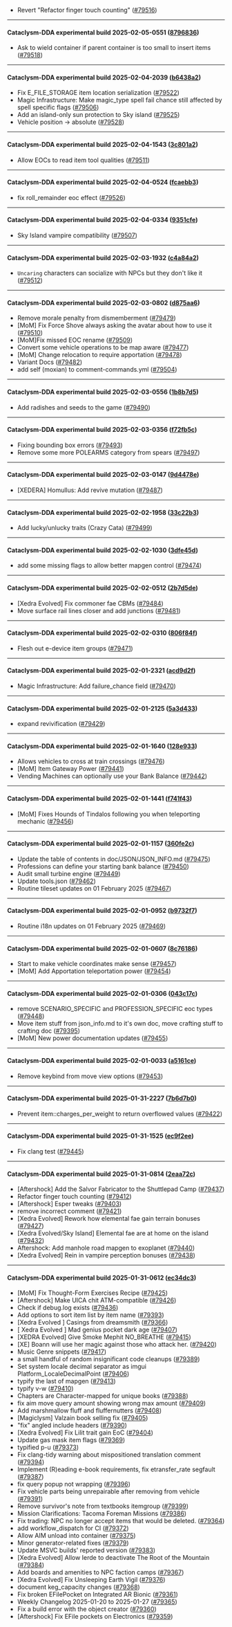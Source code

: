 * Revert "Refactor finger touch counting" ([#79516](https://github.com/CleverRaven/Cataclysm-DDA/pull/79516))

---

#### Cataclysm-DDA experimental build 2025-02-05-0551 ([8796836](https://github.com/CleverRaven/Cataclysm-DDA/releases/tag/cdda-experimental-2025-02-05-0551))

* Ask to wield container if parent container is too small to insert items ([#79518](https://github.com/CleverRaven/Cataclysm-DDA/pull/79518))

---

#### Cataclysm-DDA experimental build 2025-02-04-2039 ([b6438a2](https://github.com/CleverRaven/Cataclysm-DDA/releases/tag/cdda-experimental-2025-02-04-2039))

* Fix E_FILE_STORAGE item location serialization ([#79522](https://github.com/CleverRaven/Cataclysm-DDA/pull/79522))
* Magic Infrastructure: Make magic_type spell fail chance still affected by spell specific flags ([#79506](https://github.com/CleverRaven/Cataclysm-DDA/pull/79506))
* Add an island-only sun protection to Sky island ([#79525](https://github.com/CleverRaven/Cataclysm-DDA/pull/79525))
* Vehicle position -> absolute ([#79528](https://github.com/CleverRaven/Cataclysm-DDA/pull/79528))

---

#### Cataclysm-DDA experimental build 2025-02-04-1543 ([3c801a2](https://github.com/CleverRaven/Cataclysm-DDA/releases/tag/cdda-experimental-2025-02-04-1543))

* Allow EOCs to read item tool qualities ([#79511](https://github.com/CleverRaven/Cataclysm-DDA/pull/79511))

---

#### Cataclysm-DDA experimental build 2025-02-04-0524 ([fcaebb3](https://github.com/CleverRaven/Cataclysm-DDA/releases/tag/cdda-experimental-2025-02-04-0524))

* fix roll_remainder eoc effect ([#79526](https://github.com/CleverRaven/Cataclysm-DDA/pull/79526))

---

#### Cataclysm-DDA experimental build 2025-02-04-0334 ([9351cfe](https://github.com/CleverRaven/Cataclysm-DDA/releases/tag/cdda-experimental-2025-02-04-0334))

* Sky Island vampire compatibility ([#79507](https://github.com/CleverRaven/Cataclysm-DDA/pull/79507))

---

#### Cataclysm-DDA experimental build 2025-02-03-1932 ([c4a84a2](https://github.com/CleverRaven/Cataclysm-DDA/releases/tag/cdda-experimental-2025-02-03-1932))

* `Uncaring` characters can socialize with NPCs but they don't like it ([#79512](https://github.com/CleverRaven/Cataclysm-DDA/pull/79512))

---

#### Cataclysm-DDA experimental build 2025-02-03-0802 ([d875aa6](https://github.com/CleverRaven/Cataclysm-DDA/releases/tag/cdda-experimental-2025-02-03-0802))

* Remove morale penalty from dismemberment ([#79479](https://github.com/CleverRaven/Cataclysm-DDA/pull/79479))
* [MoM] Fix Force Shove always asking the avatar about how to use it ([#79510](https://github.com/CleverRaven/Cataclysm-DDA/pull/79510))
* [MoM]Fix missed EOC rename ([#79509](https://github.com/CleverRaven/Cataclysm-DDA/pull/79509))
* Convert some vehicle operations to be map aware ([#79477](https://github.com/CleverRaven/Cataclysm-DDA/pull/79477))
* [MoM] Change relocation to require apportation ([#79478](https://github.com/CleverRaven/Cataclysm-DDA/pull/79478))
* Variant Docs ([#79482](https://github.com/CleverRaven/Cataclysm-DDA/pull/79482))
* add self (moxian) to comment-commands.yml ([#79504](https://github.com/CleverRaven/Cataclysm-DDA/pull/79504))

---

#### Cataclysm-DDA experimental build 2025-02-03-0556 ([1b8b7d5](https://github.com/CleverRaven/Cataclysm-DDA/releases/tag/cdda-experimental-2025-02-03-0556))

* Add radishes and seeds to the game ([#79490](https://github.com/CleverRaven/Cataclysm-DDA/pull/79490))

---

#### Cataclysm-DDA experimental build 2025-02-03-0356 ([f72fb5c](https://github.com/CleverRaven/Cataclysm-DDA/releases/tag/cdda-experimental-2025-02-03-0356))

* Fixing bounding box errors ([#79493](https://github.com/CleverRaven/Cataclysm-DDA/pull/79493))
* Remove some more POLEARMS category from spears ([#79497](https://github.com/CleverRaven/Cataclysm-DDA/pull/79497))

---

#### Cataclysm-DDA experimental build 2025-02-03-0147 ([9d4478e](https://github.com/CleverRaven/Cataclysm-DDA/releases/tag/cdda-experimental-2025-02-03-0147))

* [XEDERA] Homullus: Add revive mutation ([#79487](https://github.com/CleverRaven/Cataclysm-DDA/pull/79487))

---

#### Cataclysm-DDA experimental build 2025-02-02-1958 ([33c22b3](https://github.com/CleverRaven/Cataclysm-DDA/releases/tag/cdda-experimental-2025-02-02-1958))

* Add lucky/unlucky traits (Crazy Cata) ([#79499](https://github.com/CleverRaven/Cataclysm-DDA/pull/79499))

---

#### Cataclysm-DDA experimental build 2025-02-02-1030 ([3dfe45d](https://github.com/CleverRaven/Cataclysm-DDA/releases/tag/cdda-experimental-2025-02-02-1030))

* add some missing flags to allow better mapgen control ([#79474](https://github.com/CleverRaven/Cataclysm-DDA/pull/79474))

---

#### Cataclysm-DDA experimental build 2025-02-02-0512 ([2b7d5de](https://github.com/CleverRaven/Cataclysm-DDA/releases/tag/cdda-experimental-2025-02-02-0512))

* [Xedra Evolved] Fix commoner fae CBMs ([#79484](https://github.com/CleverRaven/Cataclysm-DDA/pull/79484))
* Move surface rail lines closer and add junctions ([#79481](https://github.com/CleverRaven/Cataclysm-DDA/pull/79481))

---

#### Cataclysm-DDA experimental build 2025-02-02-0310 ([806f84f](https://github.com/CleverRaven/Cataclysm-DDA/releases/tag/cdda-experimental-2025-02-02-0310))

* Flesh out e-device item groups ([#79471](https://github.com/CleverRaven/Cataclysm-DDA/pull/79471))

---

#### Cataclysm-DDA experimental build 2025-02-01-2321 ([acd9d2f](https://github.com/CleverRaven/Cataclysm-DDA/releases/tag/cdda-experimental-2025-02-01-2321))

* Magic Infrastructure: Add failure_chance field ([#79470](https://github.com/CleverRaven/Cataclysm-DDA/pull/79470))

---

#### Cataclysm-DDA experimental build 2025-02-01-2125 ([5a3d433](https://github.com/CleverRaven/Cataclysm-DDA/releases/tag/cdda-experimental-2025-02-01-2125))

* expand revivification ([#79429](https://github.com/CleverRaven/Cataclysm-DDA/pull/79429))

---

#### Cataclysm-DDA experimental build 2025-02-01-1640 ([128e933](https://github.com/CleverRaven/Cataclysm-DDA/releases/tag/cdda-experimental-2025-02-01-1640))

* Allows vehicles to cross at train crossings ([#79476](https://github.com/CleverRaven/Cataclysm-DDA/pull/79476))
* [MoM] Item Gateway Power ([#79441](https://github.com/CleverRaven/Cataclysm-DDA/pull/79441))
* Vending Machines can optionally use your Bank Balance ([#79442](https://github.com/CleverRaven/Cataclysm-DDA/pull/79442))

---

#### Cataclysm-DDA experimental build 2025-02-01-1441 ([f741f43](https://github.com/CleverRaven/Cataclysm-DDA/releases/tag/cdda-experimental-2025-02-01-1441))

* [MoM] Fixes Hounds of Tindalos following you when teleporting mechanic ([#79456](https://github.com/CleverRaven/Cataclysm-DDA/pull/79456))

---

#### Cataclysm-DDA experimental build 2025-02-01-1157 ([360fe2c](https://github.com/CleverRaven/Cataclysm-DDA/releases/tag/cdda-experimental-2025-02-01-1157))

* Update the table of contents in doc/JSON/JSON_INFO.md ([#79475](https://github.com/CleverRaven/Cataclysm-DDA/pull/79475))
* Professions can define your starting bank balance ([#79450](https://github.com/CleverRaven/Cataclysm-DDA/pull/79450))
* Audit small turbine engine ([#79449](https://github.com/CleverRaven/Cataclysm-DDA/pull/79449))
* Update tools.json ([#79462](https://github.com/CleverRaven/Cataclysm-DDA/pull/79462))
* Routine tileset updates on 01 February 2025 ([#79467](https://github.com/CleverRaven/Cataclysm-DDA/pull/79467))

---

#### Cataclysm-DDA experimental build 2025-02-01-0952 ([b9732f7](https://github.com/CleverRaven/Cataclysm-DDA/releases/tag/cdda-experimental-2025-02-01-0952))

* Routine i18n updates on 01 February 2025 ([#79469](https://github.com/CleverRaven/Cataclysm-DDA/pull/79469))

---

#### Cataclysm-DDA experimental build 2025-02-01-0607 ([8c76186](https://github.com/CleverRaven/Cataclysm-DDA/releases/tag/cdda-experimental-2025-02-01-0607))

* Start to make vehicle coordinates make sense ([#79457](https://github.com/CleverRaven/Cataclysm-DDA/pull/79457))
* [MoM] Add Apportation teleportation power ([#79454](https://github.com/CleverRaven/Cataclysm-DDA/pull/79454))

---

#### Cataclysm-DDA experimental build 2025-02-01-0306 ([043c17c](https://github.com/CleverRaven/Cataclysm-DDA/releases/tag/cdda-experimental-2025-02-01-0306))

* remove SCENARIO_SPECIFIC and PROFESSION_SPECIFIC eoc types ([#79448](https://github.com/CleverRaven/Cataclysm-DDA/pull/79448))
* Move item stuff from json_info.md to it's own doc, move crafting stuff to crafting doc ([#79395](https://github.com/CleverRaven/Cataclysm-DDA/pull/79395))
* [MoM] New power documentation updates ([#79455](https://github.com/CleverRaven/Cataclysm-DDA/pull/79455))

---

#### Cataclysm-DDA experimental build 2025-02-01-0033 ([a5161ce](https://github.com/CleverRaven/Cataclysm-DDA/releases/tag/cdda-experimental-2025-02-01-0033))

* Remove keybind from move view options ([#79453](https://github.com/CleverRaven/Cataclysm-DDA/pull/79453))

---

#### Cataclysm-DDA experimental build 2025-01-31-2227 ([7b6d7b0](https://github.com/CleverRaven/Cataclysm-DDA/releases/tag/cdda-experimental-2025-01-31-2227))

* Prevent item::charges_per_weight to return overflowed values ([#79422](https://github.com/CleverRaven/Cataclysm-DDA/pull/79422))

---

#### Cataclysm-DDA experimental build 2025-01-31-1525 ([ec9f2ee](https://github.com/CleverRaven/Cataclysm-DDA/releases/tag/cdda-experimental-2025-01-31-1525))

* Fix clang test ([#79445](https://github.com/CleverRaven/Cataclysm-DDA/pull/79445))

---

#### Cataclysm-DDA experimental build 2025-01-31-0814 ([2eaa72c](https://github.com/CleverRaven/Cataclysm-DDA/releases/tag/cdda-experimental-2025-01-31-0814))

* [Aftershock] Add the Salvor Fabricator to the Shuttlepad Camp ([#79437](https://github.com/CleverRaven/Cataclysm-DDA/pull/79437))
* Refactor finger touch counting ([#79412](https://github.com/CleverRaven/Cataclysm-DDA/pull/79412))
* [Aftershock] Esper tweaks ([#79403](https://github.com/CleverRaven/Cataclysm-DDA/pull/79403))
* remove incorrect comment ([#79421](https://github.com/CleverRaven/Cataclysm-DDA/pull/79421))
* [Xedra Evolved] Rework how elemental fae gain terrain bonuses ([#79427](https://github.com/CleverRaven/Cataclysm-DDA/pull/79427))
* [Xedra Evolved/Sky Island] Elemental fae are at home on the island ([#79432](https://github.com/CleverRaven/Cataclysm-DDA/pull/79432))
* Aftershock: Add manhole road mapgen to exoplanet ([#79440](https://github.com/CleverRaven/Cataclysm-DDA/pull/79440))
* [Xedra Evolved] Rein in vampire perception bonuses ([#79438](https://github.com/CleverRaven/Cataclysm-DDA/pull/79438))

---

#### Cataclysm-DDA experimental build 2025-01-31-0612 ([ec34dc3](https://github.com/CleverRaven/Cataclysm-DDA/releases/tag/cdda-experimental-2025-01-31-0612))

* [MoM] Fix Thought-Form Exercises Recipe ([#79425](https://github.com/CleverRaven/Cataclysm-DDA/pull/79425))
* [Aftershock] Make UICA chit ATM-compatible ([#79426](https://github.com/CleverRaven/Cataclysm-DDA/pull/79426))
* Check if debug.log exists ([#79436](https://github.com/CleverRaven/Cataclysm-DDA/pull/79436))
* Add options to sort item list by item name ([#79393](https://github.com/CleverRaven/Cataclysm-DDA/pull/79393))
* [Xedra Evolved ] Casings from dreamsmith ([#79366](https://github.com/CleverRaven/Cataclysm-DDA/pull/79366))
* [ Xedra Evolved ] Mad genius pocket dark age ([#79407](https://github.com/CleverRaven/Cataclysm-DDA/pull/79407))
* [XEDRA Evolved] Give Smoke Mephit NO_BREATHE ([#79415](https://github.com/CleverRaven/Cataclysm-DDA/pull/79415))
* [XE] Boann will use her magic against those who attack her. ([#79420](https://github.com/CleverRaven/Cataclysm-DDA/pull/79420))
* Music Genre snippets ([#79417](https://github.com/CleverRaven/Cataclysm-DDA/pull/79417))
* a small handful of random insignificant code cleanups ([#79389](https://github.com/CleverRaven/Cataclysm-DDA/pull/79389))
* Set system locale decimal separator as imgui Platform_LocaleDecimalPoint ([#79406](https://github.com/CleverRaven/Cataclysm-DDA/pull/79406))
* typify the last of mapgen ([#79413](https://github.com/CleverRaven/Cataclysm-DDA/pull/79413))
* typify v-w ([#79410](https://github.com/CleverRaven/Cataclysm-DDA/pull/79410))
* Chapters are Character-mapped for unique books ([#79388](https://github.com/CleverRaven/Cataclysm-DDA/pull/79388))
* fix aim move query amount showing wrong max amount ([#79409](https://github.com/CleverRaven/Cataclysm-DDA/pull/79409))
* Add marshmallow fluff and fluffernutters ([#79408](https://github.com/CleverRaven/Cataclysm-DDA/pull/79408))
* [Magiclysm] Valzain book selling fix ([#79405](https://github.com/CleverRaven/Cataclysm-DDA/pull/79405))
* "fix" angled include headers ([#79390](https://github.com/CleverRaven/Cataclysm-DDA/pull/79390))
* [Xedra Evolved] Fix Lilit trait gain EoC ([#79404](https://github.com/CleverRaven/Cataclysm-DDA/pull/79404))
* Update gas mask item flags ([#79369](https://github.com/CleverRaven/Cataclysm-DDA/pull/79369))
* typified p-u ([#79373](https://github.com/CleverRaven/Cataclysm-DDA/pull/79373))
* Fix clang-tidy warning about mispositioned translation comment ([#79394](https://github.com/CleverRaven/Cataclysm-DDA/pull/79394))
* Implement (R)eading e-book requirements, fix etransfer_rate segfault ([#79387](https://github.com/CleverRaven/Cataclysm-DDA/pull/79387))
* fix query popup not wrapping ([#79396](https://github.com/CleverRaven/Cataclysm-DDA/pull/79396))
* Fix vehicle parts being unrepairable after removing from vehicle ([#79391](https://github.com/CleverRaven/Cataclysm-DDA/pull/79391))
* Remove survivor's note from textbooks itemgroup ([#79399](https://github.com/CleverRaven/Cataclysm-DDA/pull/79399))
* Mission Clarifications: Tacoma Foreman Missions ([#79386](https://github.com/CleverRaven/Cataclysm-DDA/pull/79386))
* Fix trading: NPC no longer accept items that would be deleted. ([#79364](https://github.com/CleverRaven/Cataclysm-DDA/pull/79364))
* add workflow_dispatch for CI ([#79372](https://github.com/CleverRaven/Cataclysm-DDA/pull/79372))
* Allow AIM unload into container ([#79375](https://github.com/CleverRaven/Cataclysm-DDA/pull/79375))
* Minor generator-related fixes ([#79379](https://github.com/CleverRaven/Cataclysm-DDA/pull/79379))
* Update MSVC builds' reported version ([#79383](https://github.com/CleverRaven/Cataclysm-DDA/pull/79383))
* [Xedra Evolved] Allow Ierde to deactivate The Root of the Mountain ([#79384](https://github.com/CleverRaven/Cataclysm-DDA/pull/79384))
* Add boards and amenities to NPC faction camps ([#79367](https://github.com/CleverRaven/Cataclysm-DDA/pull/79367))
* [Xedra Evolved] Fix Unsleeping Earth Vigil ([#79376](https://github.com/CleverRaven/Cataclysm-DDA/pull/79376))
* document keg_capacity changes ([#79368](https://github.com/CleverRaven/Cataclysm-DDA/pull/79368))
* Fix broken EFilePocket on Integrated AR Bionic ([#79361](https://github.com/CleverRaven/Cataclysm-DDA/pull/79361))
* Weekly Changelog 2025-01-20 to 2025-01-27 ([#79365](https://github.com/CleverRaven/Cataclysm-DDA/pull/79365))
* Fix a build error with the object creator ([#79360](https://github.com/CleverRaven/Cataclysm-DDA/pull/79360))
* [Aftershock] Fix EFile pockets on Electronics ([#79359](https://github.com/CleverRaven/Cataclysm-DDA/pull/79359))
